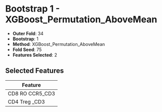 # Bootstrap 1 - XGBoost_Permutation_AboveMean

- **Outer Fold**: 34
- **Bootstrap**: 1
- **Method**: XGBoost_Permutation_AboveMean
- **Fold Seed**: 75
- **Features Selected**: 2

## Selected Features

| Feature |
|---------|
| CD8 RO CCR5_CD3 |
| CD4 Treg _CD3 |
